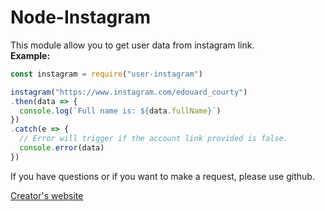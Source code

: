 # Node-Instagram
This module allow you to get user data from instagram link.  
<b>Example:</b>
```js
const instagram = require("user-instagram")

instagram("https://www.instagram.com/edouard_courty")
.then(data => {
  console.log(`Full name is: ${data.fullName}`)
})
.catch(e => {
  // Error will trigger if the account link provided is false.
  console.error(data)
})
```

If you have questions or if you want to make a request, please use github.

[Creator's website](https://edouard-courty.fr)
